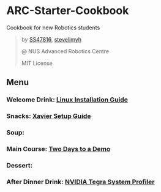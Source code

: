 # ARC-Starter-Cookbook
Cookbook for new Robotics students

> by [SS47816](https://github.com/SS47816), [stevelimyh](https://github.com/stevelimyh)
>
> @ NUS Advanced Robotics Centre
>
> MIT License



## Menu

### Welcome Drink: [Linux Installation Guide](Linux_Installation_Guide.md)


### Snacks: [Xavier Setup Guide](Xavier_Setup_Guide.md)

### Soup: 

### Main Course: [Two Days to a Demo](Two_Days_to_a_Demo.md)

### Dessert: 

### After Dinner Drink: [NVIDIA Tegra System Profiler](NVIDIA_Tegra_System_Profiler.md)